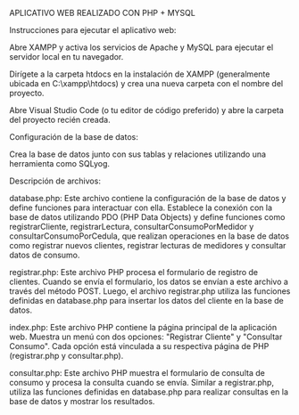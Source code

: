 APLICATIVO WEB REALIZADO CON PHP + MYSQL

Instrucciones para ejecutar el aplicativo web:

Abre XAMPP y activa los servicios de Apache y MySQL para ejecutar el servidor local en tu navegador.


Dirígete a la carpeta htdocs en la instalación de XAMPP (generalmente ubicada en C:\xampp\htdocs) y crea una nueva carpeta con el nombre del proyecto.


Abre Visual Studio Code (o tu editor de código preferido) y abre la carpeta del proyecto recién creada.


Configuración de la base de datos:

Crea la base de datos junto con sus tablas y relaciones utilizando una herramienta como SQLyog.

Descripción de archivos:

database.php:
Este archivo contiene la configuración de la base de datos y define funciones para interactuar con ella. Establece la conexión con la base de datos utilizando PDO (PHP Data Objects) y define funciones como registrarCliente, registrarLectura, consultarConsumoPorMedidor y consultarConsumoPorCedula, que realizan operaciones en la base de datos como registrar nuevos clientes, registrar lecturas de medidores y consultar datos de consumo.


registrar.php:
Este archivo PHP procesa el formulario de registro de clientes. Cuando se envía el formulario, los datos se envían a este archivo a través del método POST. Luego, el archivo registrar.php utiliza las funciones definidas en database.php para insertar los datos del cliente en la base de datos.

index.php:
Este archivo PHP contiene la página principal de la aplicación web. Muestra un menú con dos opciones: "Registrar Cliente" y "Consultar Consumo". Cada opción está vinculada a su respectiva página de PHP (registrar.php y consultar.php).


consultar.php:
Este archivo PHP muestra el formulario de consulta de consumo y procesa la consulta cuando se envía. Similar a registrar.php, utiliza las funciones definidas en database.php para realizar consultas en la base de datos y mostrar los resultados.
